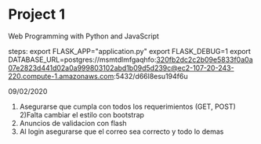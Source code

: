 # Project 1

Web Programming with Python and JavaScript

steps:
export FLASK_APP="application.py"
export FLASK_DEBUG=1
export DATABASE_URL=postgres://msmtdlmfgaqhfo:320fb2dc2c2b09e5833f0a0a07e2823d441d02a0a999803102abd1b09d5d239c@ec2-107-20-243-220.compute-1.amazonaws.com:5432/d66l8esu194f6u


09/02/2020
1) Asegurarse que cumpla con todos los requerimientos (GET, POST)
2)Falta cambiar el estilo con bootstrap
3) Anuncios de validacion con flash
4) Al login asegurarse que el correo sea correcto y todo lo demas
